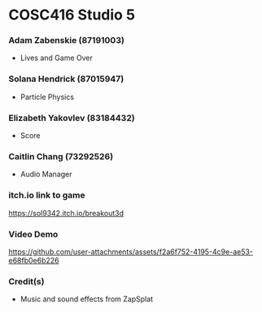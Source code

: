 # COSC416 Studio 5
### Adam Zabenskie (87191003)
- Lives and Game Over
### Solana Hendrick (87015947)
- Particle Physics
### Elizabeth Yakovlev (83184432)
- Score
### Caitlin Chang (73292526)
- Audio Manager

### itch.io link to game
https://sol9342.itch.io/breakout3d

### Video Demo
https://github.com/user-attachments/assets/f2a6f752-4195-4c9e-ae53-e68fb0e6b226



### Credit(s)
- Music and sound effects from ZapSplat
